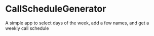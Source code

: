 # CallScheduleGenerator
A simple app to select days of the week, add a few names, and get a weekly call schedule
